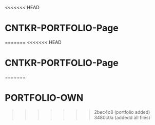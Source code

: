 <<<<<<< HEAD
# CNTKR-PORTFOLIO-Page
=======
<<<<<<< HEAD
# CNTKR-PORTFOLIO-Page
=======
# PORTFOLIO-OWN
>>>>>>> 2bec4c8 (portfolio added)
>>>>>>> 3480c0a (addedd all files)
